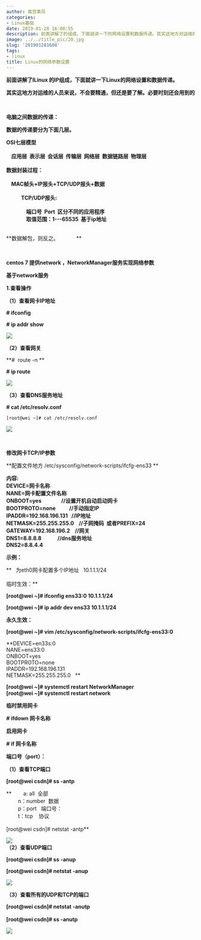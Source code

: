 ```yaml
---
author: 南宫乘风
categories:
- Linux基础
date: 2019-01-28 16:08:55
description: 前面讲解了的组成，下面就讲一下的网络设置和数据传递。其实这地方对运维的人员来说，不会要精通，但还是要了解。必要时刻还会用到的电脑之间数据的传递：数据的传递要分为下面几层。七层模型应用层表示层会话层传输。。。。。。。
image: ../../title_pic/20.jpg
slug: '201901281608'
tags:
- linux
title: Linux的网络参数设置
---
```


<!--more-->

  
**前面讲解了lLinux 的IP组成，下面就讲一下Linux的网络设置和数据传递。**

**其实这地方对运维的人员来说，不会要精通，但还是要了解。必要时刻还会用到的**

 

**电脑之间数据的传递：**

**数据的传递要分为下面几层。**

**OSI七层模型  
       
    应用层  表示层  会话层  传输层  网络层  数据链路层  物理层  
      
数据封装过程：  
                                                  
    MAC帧头+IP报头+TCP/UDP报头+数据  
      
            TCP/UDP报头:  
                  
                端口号  Port  区分不同的应用程序  
                取值范围：1---65535  基于ip地址**  
 

**数据解包，则反之。            **

 

  
**centos 7 提供network ，NetworkManager服务实现网络参数**

**基于network服务**

**1.查看操作**

**（1）查看网卡IP地址**

**\# ifconfig**

**\# ip addr show**

![](../../image/20190128160215859.png)

**（2）查看网关**

**\#  route \-n **

**\# ip route**

![](../../image/20190128160308293.png)

**（3）查看DNS服务地址**

**\# cat /etc/resolv.conf**

```
[root@wei ~]# cat /etc/resolv.conf
```

![](../../image/20190128160340332.png)

 

**修改网卡TCP/IP参数**

**配置文件地方 /etc/sysconfig/network-scripts/ifcfg-ens33 **

  
**内容:  
DEVICE=网卡名称  
NANE=网卡配置文件名称  
ONBOOT=yes                //设置开机自动启动网卡  
BOOTPROTO=none           //手动指定IP  
IPADDR=192.168.196.131   //IP地址   
NETMASK=255.255.255.0    //子网掩码  或者PREFIX=24  
GATEWAY=192.168.196.2    //网关  
DNS1=8.8.8.8             //dns服务地址  
DNS2=8.8.4.4**

**示例：**

**   为eth0网卡配置多个IP地址   10.1.1.1/24  
     
临时生效：**

**\[root\@wei \~\]# ifconfig ens33:0 10.1.1.1/24**

**\[root\@wei \~\]# ip addr dev ens33 10.1.1.1/24**

**永久生效：**

**\[root\@wei \~\]# vim /etc/sysconfig/network-scripts/ifcfg-ens33:0**

  
**DEVICE=en33s:0  
NANE=ens33:0  
ONBOOT=yes                  
BOOTPROTO=none             
IPADDR=192.168.196.131     
NETMASK=255.255.255.0   **

  
**\[root\@wei \~\]# systemctl restart NetworkManager  
\[root\@wei \~\]# systemctl restart network**

**临时禁用网卡**

**\# ifdown 网卡名称**

**启用网卡**

**\# if 网卡名称**

  
**端口号（port）：**

**（1）查看TCP端口**

**\[root\@wei csdn\]# ss \-antp**

**        a: all  全部  
        n：number  数据  
        p：port   端口号：  
        t：tcp    协议  
          
\[root\@wei csdn\]# netstat \-antp**

![](../../image/20190128160543333.png)  
**（2）查看UDP端口**

**\[root\@wei csdn\]# ss \-anup**

**\[root\@wei csdn\]# netstat \-anup**

![](../../image/20190128160640176.png)

  
**（3）查看所有的UDP和TCP的端口**

  
**\[root\@wei csdn\]# netstat \-anutp  
          
\[root\@wei csdn\]# ss \-anutp**

![](../../image/2019012816075689.png)